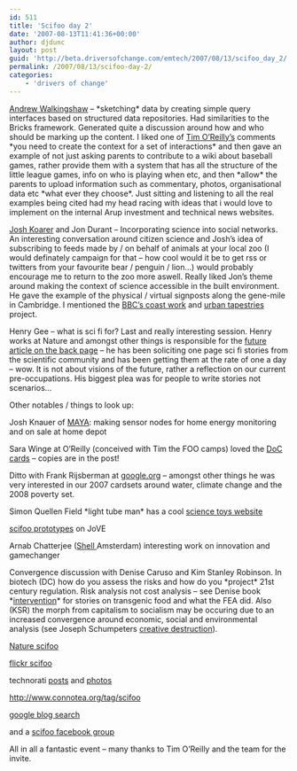 ```yaml
---
id: 511
title: 'Scifoo day 2'
date: '2007-08-13T11:41:36+00:00'
author: djdunc
layout: post
guid: 'http://beta.driversofchange.com/emtech/2007/08/13/scifoo_day_2/'
permalink: /2007/08/13/scifoo-day-2/
categories:
    - 'drivers of change'
---
```


[Andrew Walkingshaw](http://wwmm.ch.cam.ac.uk/blogs/walkingshaw/) – \*sketching\* data by creating simple query interfaces based on structured data repositories. Had similarities to the Bricks framework. Generated quite a discussion around how and who should be marking up the content. I liked one of [Tim O’Reilly’s](http://en.wikipedia.org/wiki/Tim_O%27Reilly) comments \*you need to create the context for a set of interactions\* and then gave an example of not just asking parents to contribute to a wiki about baseball games, rather provide them with a system that has all the structure of the little league games, info on who is playing when etc, and then \*allow\* the parents to upload information such as commentary, photos, organisational data etc \*what ever they choose\*. Just sitting and listening to all the real examples being cited had my head racing with ideas that i would love to implement on the internal Arup investment and technical news websites.

[Josh Koarer](http://www.linkedin.com/in/joshknauer) and Jon Durant – Incorporating science into social networks. An interesting conversation around citizen science and Josh’s idea of subscribing to feeds made by / on behalf of animals at your local zoo (I would definately campaign for that – how cool would it be to get rss or twitters from your favourite bear / penguin / lion…) would probably encourage me to return to the zoo more aswell. Really liked Jon’s theme around making the context of science accessible in the built environment. He gave the example of the physical / virtual signposts along the gene-mile in Cambridge. I mentioned the [BBC’s coast work](http://www.bbc.co.uk/coast/audio-walks/) and [urban tapestries](http://urbantapestries.net/) project.

Henry Gee – what is sci fi for? Last and really interesting session. Henry works at Nature and amongst other things is responsible for the [future article on the back page](http://www.nature.com/nature/focus/arts/futures/index.html) – he has been soliciting one page sci fi stories from the scientific community and has been getting them at the rate of one a day – wow. It is not about visions of the future, rather a reflection on our current pre-occupations. His biggest plea was for people to write stories not scenarios…

Other notables / things to look up:

Josh Knauer of [MAYA](http://www.maya.com/web/index.mtml): making sensor nodes for home energy monitoring and on sale at home depot

Sara Winge at O’Reilly (conceived with Tim the FOO camps) loved the [DoC cards](http://2006.driversofchange.com/) – copies are in the post!

Ditto with Frank Rijsberman at [google.org](http://google.org) – amongst other things he was very interested in our 2007 cardsets around water, climate change and the 2008 poverty set.

Simon Quellen Field \*light tube man\* has a cool [science toys website](http://scitoys.com/)

[scifoo prototypes](http://www.jove.com/scifoo/) on JoVE

Arnab Chatterjee ([Shell ](http://www.shell.com/home/content/technology-en?LN=/leftnavs/zzz_lhn1_0_0.html)Amsterdam) interesting work on innovation and gamechanger

Convergence discussion with Denise Caruso and Kim Stanley Robinson. In biotech (DC) how do you assess the risks and how do you \*project\* 21st century regulation. Risk analysis not cost analysis – see Denise book \*[intervention](http://www.amazon.co.uk/Intervention-Confronting-Genetic-Engineering-Biotech/dp/0615135536/ref=pd_bowtega_1/202-3246070-0553453?ie=UTF8&s=books&qid=1187003988&sr=1-1)\* for stories on transgenic food and what the FEA did. Also (KSR) the morph from capitalism to socialism may be occuring due to an increased convergence around economic, social and environmental analysis (see Joseph Schumpeters [creative destruction](http://en.wikipedia.org/wiki/Creative_destruction)).

[Nature scifoo](http://www.nature.com/scifoo/)

[flickr scifoo](http://flickr.com/photos/tags/scifoo/)

technorati [posts](http://technorati.com/posts/tag/scifoo) and [photos](http://technorati.com/photos/tag/scifoo)

<http://www.connotea.org/tag/scifoo>

[google blog search](http://www.google.com/blogsearch?hl=en&um=1&tab=wb&ie=UTF-8&oe=UTF-8&q=scifoo&scoring=d)

and a [scifoo facebook group](http://facebook.com/group.php?gid=4101137821)

All in all a fantastic event – many thanks to Tim O’Reilly and the team for the invite.